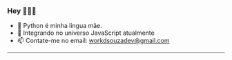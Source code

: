 ### Hey 👩🏻‍💻

- 💪 Python é minha lingua mãe.
- 🌱 Integrando no universo JavaScript atualmente
- 📫 Contate-me no email: workdsouzadev@gmail.com

<hr>
  <div style="display: inline_block"><br>
</div>
  <br>

